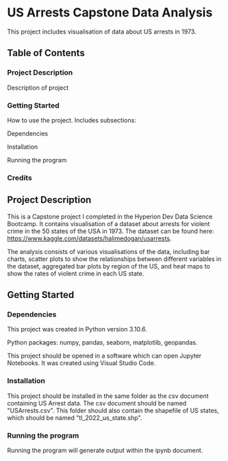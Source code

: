 # US Arrests Capstone Data Analysis

This project includes visualisation of data about US arrests in 1973. 

## Table of Contents
### Project Description
Description of project

### Getting Started
How to use the project. Includes subsections:

Dependencies

Installation

Running the program

### Credits


## Project Description

This is a Capstone project I completed in the Hyperion Dev Data Science Bootcamp. It contains visualisation of a dataset about arrests for violent crime in the 50 states of the USA in 1973. The dataset can be found here: https://www.kaggle.com/datasets/halimedogan/usarrests.

The analysis consists of various visualisations of the data, including bar charts, scatter plots to show the relationships between different variables in the dataset, aggregated bar plots by region of the US, and heat maps to show the rates of violent crime in each US state.

## Getting Started

### Dependencies
This project was created in Python version 3.10.6. 

Python packages: numpy, pandas, seaborn, matplotlib, geopandas. 

This project should be opened in a software which can open Jupyter Notebooks. It was created using Visual Studio Code.

### Installation
This project should be installed in the same folder as the csv document containing US Arrest data. The csv document should be named "USArrests.csv". This folder should also contain the shapefile of US states, which should be named "tl_2022_us_state.shp". 

### Running the program
Running the program will generate output within the ipynb document.

